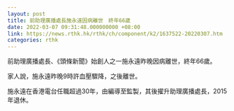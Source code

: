 ```yaml
---
layout: post
title: 前助理廣播處長施永遠因病離世　終年66歲
date: 2022-03-07 09:31:48.000000000 +08:00
link: https://news.rthk.hk/rthk/ch/component/k2/1637522-20220307.htm
categories: rthk
---
```


前助理廣播處長、《頭條新聞》始創人之一施永遠昨晚因病離世，終年66歲。

家人說，施永遠昨晚9時許血壓驟降，之後離世。

施永遠在香港電台任職超過30年，由編導至監製，其後擢升助理廣播處長，2015年退休。
